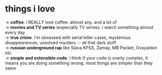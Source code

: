 # things i love

→ **coffee**. i REALLY love coffee. almost any. and a lot of  
→ **movies and TV series** (especially TV series). i watch something almost every day  
→ **true crime**. i'm obsessed with serial killer cases, mysterious disappearances, unsolved murders -- all that dark stuff  
→ **russian underground rap** like Slava KPSS, Zamay, MB Packet, Ovsyankin etc.  
→ **simple and extensible code**. i think if your code is overly complex, it means you are doing something wrong. most things are simpler than they seem